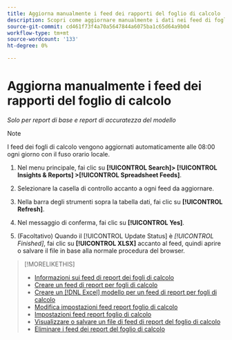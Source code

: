 ```yaml
---
title: Aggiorna manualmente i feed dei rapporti del foglio di calcolo
description: Scopri come aggiornare manualmente i dati nei feed di fogli di calcolo.
source-git-commit: cd461f73f4a70a5647844a6075ba1c65d64a9b04
workflow-type: tm+mt
source-wordcount: '133'
ht-degree: 0%

---
```


# Aggiorna manualmente i feed dei rapporti del foglio di calcolo

*Solo per report di base e report di accuratezza del modello*

>[!NOTE]
>
>I feed dei fogli di calcolo vengono aggiornati automaticamente alle 08:00 ogni giorno con il fuso orario locale.

1. Nel menu principale, fai clic su **[!UICONTROL Search]> [!UICONTROL Insights & Reports] >[!UICONTROL Spreadsheet Feeds]**.

1. Selezionare la casella di controllo accanto a ogni feed da aggiornare.

1. Nella barra degli strumenti sopra la tabella dati, fai clic su **[!UICONTROL Refresh]**.

1. Nel messaggio di conferma, fai clic su **[!UICONTROL Yes]**.

1. (Facoltativo) Quando il [!UICONTROL Update Status] è *[!UICONTROL Finished]*, fai clic su **[!UICONTROL XLSX]** accanto al feed, quindi aprire o salvare il file in base alla normale procedura del browser.

>[!MORELIKETHIS]
>
>* [Informazioni sui feed di report dei fogli di calcolo](spreadsheet-feed-about.md)
>* [Creare un feed di report per fogli di calcolo](spreadsheet-feed-create.md)
>* [Creare un [!DNL Excel] modello per un feed di report per fogli di calcolo](spreadsheet-feed-create-excel-template.md)
>* [Modifica impostazioni feed report foglio di calcolo](spreadsheet-feed-edit.md)
>* [Impostazioni feed report foglio di calcolo](spreadsheet-feed-settings.md)
>* [Visualizzare o salvare un file di feed di report del foglio di calcolo](spreadsheet-feed-view-or-save.md)
>* [Eliminare i feed dei report del foglio di calcolo](spreadsheet-feed-delete.md)

